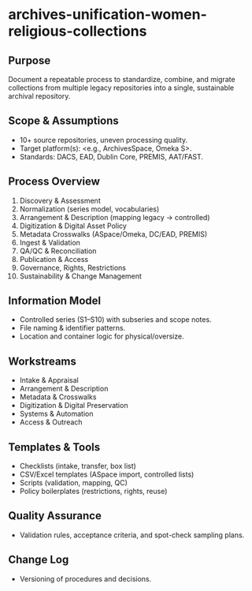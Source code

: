 # archives-unification-women-religious-collections

## Purpose
Document a repeatable process to standardize, combine, and migrate collections from multiple legacy repositories into a single, sustainable archival repository.

## Scope & Assumptions
- 10+ source repositories, uneven processing quality.
- Target platform(s): <e.g., ArchivesSpace, Omeka S>.
- Standards: DACS, EAD, Dublin Core, PREMIS, AAT/FAST.

## Process Overview
1. Discovery & Assessment
2. Normalization (series model, vocabularies)
3. Arrangement & Description (mapping legacy → controlled)
4. Digitization & Digital Asset Policy
5. Metadata Crosswalks (ASpace/Omeka, DC/EAD, PREMIS)
6. Ingest & Validation
7. QA/QC & Reconciliation
8. Publication & Access
9. Governance, Rights, Restrictions
10. Sustainability & Change Management

## Information Model
- Controlled series (S1–S10) with subseries and scope notes.
- File naming & identifier patterns.
- Location and container logic for physical/oversize.

## Workstreams
- Intake & Appraisal
- Arrangement & Description
- Metadata & Crosswalks
- Digitization & Digital Preservation
- Systems & Automation
- Access & Outreach

## Templates & Tools
- Checklists (intake, transfer, box list)
- CSV/Excel templates (ASpace import, controlled lists)
- Scripts (validation, mapping, QC)
- Policy boilerplates (restrictions, rights, reuse)

## Quality Assurance
- Validation rules, acceptance criteria, and spot-check sampling plans.

## Change Log
- Versioning of procedures and decisions.
